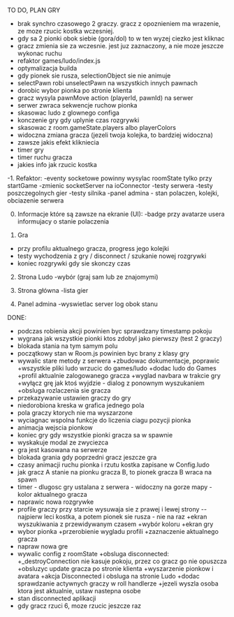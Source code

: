 TO DO, PLAN GRY
- brak synchro czasowego 2 graczy. gracz z opoznieniem ma wrazenie, ze moze rzucic kostka wczesniej.
- gdy sa 2 pionki obok siebie (gora/dol) to w ten wyzej ciezko jest kliknac
- gracz zmienia sie za wczesnie. jest juz zaznaczony, a nie moze jeszcze wykonac ruchu
- refaktor games/ludo/index.js
- optymalizacja builda
- gdy pionek sie rusza, selectionObject sie nie animuje
- selectPawn robi unselectPawn na wszystkich innych pawnach
- dorobic wybor pionka po stronie klienta
- gracz wysyla pawnMove action (playerId, pawnId) na serwer
- serwer zwraca sekwencje ruchow pionka
- skasowac ludo z glownego configa
- konczenie gry gdy uplynie czas rozgrywki
- skasowac z room.gameState.players albo playerColors
- widoczna zmiana gracza (jezeli twoja kolejka, to bardziej widoczna)
- zawsze jakis efekt klikniecia
- timer gry
- timer ruchu gracza
- jakies info jak rzucic kostka

-1. Refaktor: 
-eventy socketowe powinny wysylac roomState tylko przy startGame
-zmienic socketServer na ioConnector
-testy serwera
-testy poszczegolnych gier
-testy silnika
-panel admina - stan polaczen, kolejki, obciazenie serwera

0) Informacje które są zawsze na ekranie (UI):
-badge przy avatarze usera informujacy o stanie polaczenia

1) Gra
- przy profilu aktualnego gracza, progress jego kolejki
- testy wychodzenia z gry / disconnect / szukanie nowej rozgrywki
- koniec rozgrywki gdy sie skonczy czas

2) Strona Ludo
-wybór (graj sam lub ze znajomymi)

3) Strona główna
-lista gier

5) Panel admina
-wyswietlac server log obok stanu

DONE:
+ podczas robienia akcji powinien byc sprawdzany timestamp pokoju
+ wygrana jak wszystkie pionki ktos zdobyl jako pierwszy (test 2 graczy)
+ blokada stania na tym samym polu
+ początkowy stan w Room.js powinien byc brany z klasy gry
+ wywalic stare metody z serwera
+zbudowac dokumentacje, poprawic
+wszystkie pliki ludo wrzucic do games/ludo
+dodac ludo do Games
+profil aktualnie zalogowanego gracza
+wyglad navbara w trakcie gry
+wyłącz grę jak ktoś wyjdzie - dialog z ponownym wyszukaniem
+obsluga rozlaczenia sie gracza
+ przekazywanie ustawien graczy do gry
+ niedorobiona kreska w grafica jednego pola
+ pola graczy ktorych nie ma wyszarzone
+ wyciagnac wspolna funkcje do liczenia ciagu pozycji pionka
+ animacja wejscia pionkow
+ koniec gry gdy wszystkie pionki gracza sa w spawnie
 + wyskakuje modal ze zwyciezca
 + gra jest kasowana na serwerze
+ blokada grania gdy poprzedni gracz jeszcze gra
+ czasy animacji ruchu pionka i rzutu kostka zapisane w Config.ludo
+ jak gracz A stanie na pionku gracza B, to pionek gracza B wraca na spawn
+ timer - dlugosc gry ustalana z serwera - widoczny na gorze mapy - kolor aktualnego gracza
+ naprawic nowa rozgrywke
+ profile graczy przy starcie wysuwaja sie z prawej i lewej strony
-- najpierw leci kostka, a potem pionek sie rusza - nie na raz
+ekran wyszukiwania z przewidywanym czasem
+wybór koloru
+ekran gry
+ wybor pionka
+przerobienie wygladu profili
+zaznaczenie aktualnego gracza
+ napraw nowa gre
+ wywalic config z roomState
+obsluga disconnected:
 +_destroyConnection nie kasuje pokoju, przez co gracz go nie opuszcza
 +obsluzyc update gracza po stronie klienta
 +wyszarzenie pionkow i avatara
 +akcja Disconnected i obsluga na stronie Ludo
 +dodac sprawdzanie actywnych graczy w roll handlerze
 +jezeli wyszla osoba ktora jest aktualnie, ustaw nastepna osobe 
+ stan disconnected aplikacji
+ gdy gracz rzuci 6, moze rzucic jeszcze raz